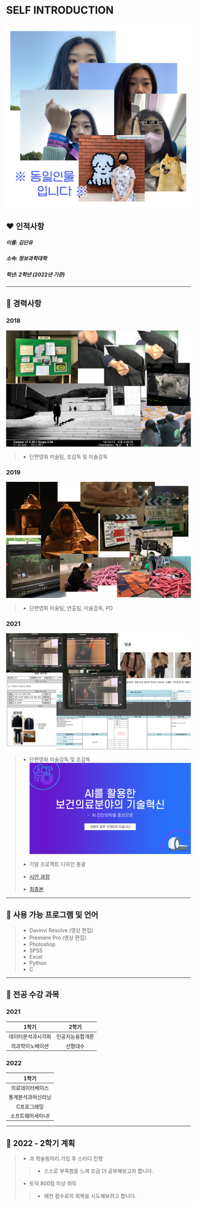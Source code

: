 # SELF INTRODUCTION

![자기소개 이미지](self-introduction.png )

## ❤️ 인적사항
##### 이름: 김단유
##### 소속: 정보과학대학
##### 학년: 2학년 *(2022년 기준)*

---

## 🧡 경력사항
### 2018
![2018경력사항](2018.png)
> * 단편영화 미술팀, 조감독 및 미술감독

### 2019
![2019경력사항](2019-1.png)
> * 단편영화 미술팀, 연출팀, 미술감독, PD

### 2021
![2021경력사항](2021.png)
> * 단편영화 미술감독 및 조감독
![2021경력사항](/의과학이노베이션기말발표_design/슬라이드1.PNG)
> 
> * 기말 프로젝트 디자인 총괄      
>  * [시안 과정](https://github.com/DU-KIM/KimDanyu/blob/main/%EC%8B%9C%EC%95%88v0529.001(edit)/%EC%8B%9C%EC%95%88v0529.001(edit).md)    
>  * [최종본](https://github.com/DU-KIM/KimDanyu/commit/5151f78b4c77a62b67214e58d5acd81c3fb08ab0)   

---

## 💛 사용 가능 프로그램 및 언어
> * Davinvi Resolve (영상 편집)   
> * Premiere Pro (영상 편집)   
> * Photoshop   
> * SPSS   
> * Excel   
> * Python   
> * C   

---

## 💚 전공 수강 과목
### 2021
| 1학기 | 2학기|
|:---:|:---:|
|데이터분석과시각화|인공지능융합개론|
|의과학이노베이션|선형대수|

### 2022
|1학기|
|:---:|
|의료데이터베이스|
|통계분석과머신러닝|
|C프로그래밍|
|소프트웨어세미나I|


---

## 💙 2022 - 2학기 계획
> * 과 학술동아리 가입 후 스터디 진행
>> * 스스로 부족함을 느껴 조금 더 공부해보고자 합니다.
> * 토익 800점 이상 취득
>> * 예전 점수로의 회복을 시도해보려고 합니다.
